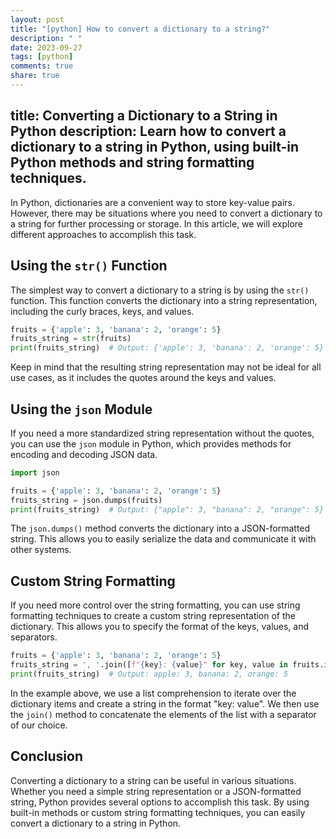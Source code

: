 ```yaml
---
layout: post
title: "[python] How to convert a dictionary to a string?"
description: " "
date: 2023-09-27
tags: [python]
comments: true
share: true
---
```

title: Converting a Dictionary to a String in Python
description: Learn how to convert a dictionary to a string in Python, using built-in Python methods and string formatting techniques.
---

In Python, dictionaries are a convenient way to store key-value pairs. However, there may be situations where you need to convert a dictionary to a string for further processing or storage. In this article, we will explore different approaches to accomplish this task.

## Using the `str()` Function

The simplest way to convert a dictionary to a string is by using the `str()` function. This function converts the dictionary into a string representation, including the curly braces, keys, and values.

```python
fruits = {'apple': 3, 'banana': 2, 'orange': 5}
fruits_string = str(fruits)
print(fruits_string)  # Output: {'apple': 3, 'banana': 2, 'orange': 5}
```

Keep in mind that the resulting string representation may not be ideal for all use cases, as it includes the quotes around the keys and values.

## Using the `json` Module

If you need a more standardized string representation without the quotes, you can use the `json` module in Python, which provides methods for encoding and decoding JSON data.

```python
import json

fruits = {'apple': 3, 'banana': 2, 'orange': 5}
fruits_string = json.dumps(fruits)
print(fruits_string)  # Output: {"apple": 3, "banana": 2, "orange": 5}
```

The `json.dumps()` method converts the dictionary into a JSON-formatted string. This allows you to easily serialize the data and communicate it with other systems.

## Custom String Formatting

If you need more control over the string formatting, you can use string formatting techniques to create a custom string representation of the dictionary. This allows you to specify the format of the keys, values, and separators.

```python
fruits = {'apple': 3, 'banana': 2, 'orange': 5}
fruits_string = ', '.join([f"{key}: {value}" for key, value in fruits.items()])
print(fruits_string)  # Output: apple: 3, banana: 2, orange: 5
```

In the example above, we use a list comprehension to iterate over the dictionary items and create a string in the format "key: value". We then use the `join()` method to concatenate the elements of the list with a separator of our choice.

## Conclusion

Converting a dictionary to a string can be useful in various situations. Whether you need a simple string representation or a JSON-formatted string, Python provides several options to accomplish this task. By using built-in methods or custom string formatting techniques, you can easily convert a dictionary to a string in Python.